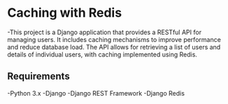 # Caching with Redis
-This project is a Django application that provides a RESTful API for managing users. It includes caching mechanisms to improve performance and reduce database load. The API allows for retrieving a list of users and details of individual users, with caching implemented using Redis.
## Requirements
-Python 3.x
-Django
-Django REST Framework
-Django Redis

